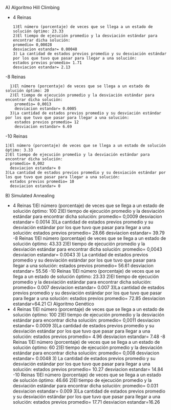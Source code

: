 
A)  Algoritmo Hill Climbing
  - 4 Reinas
  
    	1)El número (porcentaje) de veces que se llega a un estado de solución óptimo: 23.33
    	2)El tiempo de ejecución promedio y la desviación estándar para encontrar dicha solución: 
      	promedio= 0,00028 
      	desviacion estandar= 0.00048
    	3) La cantidad de estados previos promedio y su desviación estándar por los que tuvo que pasar para llegar a una solución: 
      	estados previos promedio= 1.71
      	desviacion estandar= 2.13
  -8 Reinas
 
      1)El número (porcentaje) de veces que se llega a un estado de solución óptimo: 20
      2)El tiempo de ejecución promedio y la desviación estándar para encontrar dicha solución: 
        promedio= 0,0013
        desviacion estandar= 0.0005
      3)La cantidad de estados previos promedio y su desviación estándar por los que tuvo que pasar para llegar a una solución: 
        estados previos promedio= 12
        desviacion estandar= 6.69
  -10 Reinas
  
    1)El número (porcentaje) de veces que se llega a un estado de solución óptimo: 3.33
    2)El tiempo de ejecución promedio y la desviación estándar para encontrar dicha solución: 
      promedio= 0,002
      desviacion estandar= 0
    3)La cantidad de estados previos promedio y su desviación estándar por los que tuvo que pasar para llegar a una solución: 
      estados previos promedio= 10
      desviacion estandar= 0

B) Simulated Annealing

  - 4 Reinas
    1)El número (porcentaje) de veces que se llega a un estado de solución óptimo: 100
    2)El tiempo de ejecución promedio y la desviación estándar para encontrar dicha solución: 
      promedio= 0,0009
      desviacion estandar= 0.0014
    3)La cantidad de estados previos promedio y su desviación estándar por los que tuvo que pasar para llegar a una solución: 
      estados previos promedio= 28.66
      desviacion estandar= 39.79
  -8 Reinas
    1)El número (porcentaje) de veces que se llega a un estado de solución óptimo: 43.33
    2)El tiempo de ejecución promedio y la desviación estándar para encontrar dicha solución: 
      promedio= 0,0043
      desviacion estandar= 0.0043
    3) La cantidad de estados previos promedio y su desviación estándar por los que tuvo que pasar para llegar a una solución: 
      estados previos promedio= 56.61
      desviacion estandar= 55.56
  -10 Reinas
    1)El número (porcentaje) de veces que se llega a un estado de solución óptimo: 23.33
    2)El tiempo de ejecución promedio y la desviación estándar para encontrar dicha solución: 
      promedio= 0.007
      desviacion estandar= 0.007
    3)La cantidad de estados previos promedio y su desviación estándar por los que tuvo que pasar para llegar a una solución: 
      estados previos promedio= 72.85
      desviacion estandar=64.21
C) Algoritmo Genético
  - 4 Reinas
    1)El número (porcentaje) de veces que se llega a un estado de solución óptimo: 100
    2)El tiempo de ejecución promedio y la desviación estándar para encontrar dicha solución: 
      promedio= 0,0011
      desviacion estandar= 0.0009
    3)La cantidad de estados previos promedio y su desviación estándar por los que tuvo que pasar para llegar a una solución: 
      estados previos promedio= 4.96
      desviacion estandar= 7.48
  -8 Reinas
    1)El número (porcentaje) de veces que se llega a un estado de solución óptimo: 60
    2)El tiempo de ejecución promedio y la desviación estándar para encontrar dicha solución: 
      promedio= 0,008
      desviacion estandar= 0.0048
    3) La cantidad de estados previos promedio y su desviación estándar por los que tuvo que pasar para llegar a una solución: 
      estados previos promedio= 10.27
      desviacion estandar= 14.84
  -10 Reinas
    1)El número (porcentaje) de veces que se llega a un estado de solución óptimo: 46.66
    2)El tiempo de ejecución promedio y la desviación estándar para encontrar dicha solución: 
      promedio= 0.031
      desviacion estandar= 0.009
    3)La cantidad de estados previos promedio y su desviación estándar por los que tuvo que pasar para llegar a una solución: 
      estados previos promedio= 17.71
      desviacion estandar=16.26
